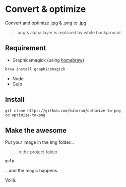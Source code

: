 # Convert & optimize

Convert and optimize .jpg & .png to .jpg

> png's alpha layer is replaced by white background.

## Requirement

- Graphicsmagick (using [homebrew](http://brew.sh))
```bash
brew install graphicsmagick
```
- Node
- Gulp

## Install

```
git clone https://github.com/baloran/optimize-to-png
cd optimize-to-png
```

## Make the awesome

Put your image in the img folder...

> in the project folder
```bash
gulp
```
...and the magic happens.

Voilà.
